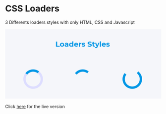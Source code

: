 # CSS Loaders

3 Differents loaders styles with only HTML, CSS and Javascript

![preview image](./images/preview.png "Click below for live version")

Click [here](https://zathio.github.io/CSS-Loaders/) for the live version
